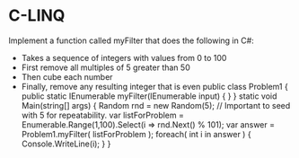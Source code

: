 # C-LINQ
Implement a function called myFilter that does the following in C#:
* Takes a sequence of integers with values from 0 to 100
* First remove all multiples of 5 greater than 50
* Then cube each number
* Finally, remove any resulting integer that is even
public class Problem1
{
  public static IEnumerable<int> myFilter(IEnumerable<int> input)
  {
  }
}
static void Main(string[] args)
{
  Random rnd = new Random(5); // Important to seed with 5 for repeatability.
  var listForProblem =
    Enumerable.Range(1,100).Select(i => rnd.Next() % 101);
  var answer = Problem1.myFilter( listForProblem );
  foreach( int i in answer )
  {
    Console.WriteLine(i);
  }
}
